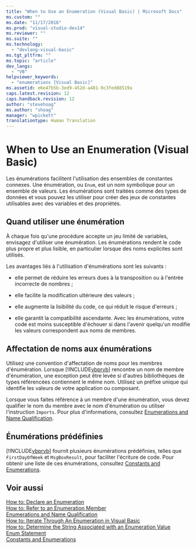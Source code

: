 ```yaml
---
title: "When to Use an Enumeration (Visual Basic) | Microsoft Docs"
ms.custom: ""
ms.date: "11/17/2016"
ms.prod: "visual-studio-dev14"
ms.reviewer: ""
ms.suite: ""
ms.technology: 
  - "devlang-visual-basic"
ms.tgt_pltfrm: ""
ms.topic: "article"
dev_langs: 
  - "VB"
helpviewer_keywords: 
  - "enumerations [Visual Basic]"
ms.assetid: e6e47b5b-3ed9-452d-a481-9c3fed88519a
caps.latest.revision: 12
caps.handback.revision: 12
author: "stevehoag"
ms.author: "shoag"
manager: "wpickett"
translationtype: Human Translation
---
```

# When to Use an Enumeration (Visual Basic)
Les énumérations facilitent l'utilisation des ensembles de constantes connexes.  Une énumération, ou `Enum`, est un nom symbolique pour un ensemble de valeurs.  Les énumérations sont traitées comme des types de données et vous pouvez les utiliser pour créer des jeux de constantes utilisables avec des variables et des propriétés.  
  
## Quand utiliser une énumération  
 À chaque fois qu'une procédure accepte un jeu limité de variables, envisagez d'utiliser une énumération.  Les énumérations rendent le code plus propre et plus lisible, en particulier lorsque des noms explicites sont utilisés.  
  
 Les avantages liés à l'utilisation d'énumérations sont les suivants :  
  
-   elle permet de réduire les erreurs dues à la transposition ou à l'entrée incorrecte de nombres ;  
  
-   elle facilite la modification ultérieure des valeurs ;  
  
-   elle augmente la lisibilité du code, ce qui réduit le risque d'erreurs ;  
  
-   elle garantit la compatibilité ascendante.  Avec les énumérations, votre code est moins susceptible d'échouer si dans l'avenir quelqu'un modifie les valeurs correspondent aux noms de membres.  
  
## Affectation de noms aux énumérations  
 Utilisez une convention d'affectation de noms pour les membres d'énumération.  Lorsque [!INCLUDE[vbprvb](../../../../csharp/programming-guide/concepts/linq/includes/vbprvb_md.md)] rencontre un nom de membre d'énumération, une exception peut être levée si d'autres bibliothèques de types référencées contiennent le même nom.  Utilisez un préfixe unique qui identifie les valeurs de votre application ou composant.  
  
 Lorsque vous faites référence à un membre d'une énumération, vous devez qualifier le nom du membre avec le nom d'énumération ou utiliser l'instruction `Imports`.  Pour plus d'informations, consultez [Enumerations and Name Qualification](../../../../visual-basic/programming-guide/language-features/constants-enums/enumerations-and-name-qualification.md).  
  
## Énumérations prédéfinies  
 [!INCLUDE[vbprvb](../../../../csharp/programming-guide/concepts/linq/includes/vbprvb_md.md)] fournit plusieurs énumérations prédéfinies, telles que `FirstDayOfWeek` et `MsgBoxResult`, pour faciliter l'écriture de code.  Pour obtenir une liste de ces énumérations, consultez [Constants and Enumerations](../../../../visual-basic/language-reference/constants-and-enumerations.md).  
  
## Voir aussi  
 [How to: Declare an Enumeration](../../../../visual-basic/programming-guide/language-features/constants-enums/how-to-declare-enumerations.md)   
 [How to: Refer to an Enumeration Member](../../../../visual-basic/programming-guide/language-features/constants-enums/how-to-refer-to-an-enumeration-member.md)   
 [Enumerations and Name Qualification](../../../../visual-basic/programming-guide/language-features/constants-enums/enumerations-and-name-qualification.md)   
 [How to: Iterate Through An Enumeration in Visual Basic](../../../../visual-basic/programming-guide/language-features/constants-enums/how-to-iterate-through-an-enumeration.md)   
 [How to: Determine the String Associated with an Enumeration Value](../../../../visual-basic/programming-guide/language-features/constants-enums/how-to-determine-the-string-associated-with-an-enumeration-value.md)   
 [Enum Statement](../../../../visual-basic/language-reference/statements/enum-statement.md)   
 [Constants and Enumerations](../../../../visual-basic/language-reference/constants-and-enumerations.md)
